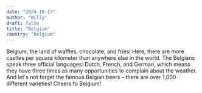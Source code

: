 ```yaml
---
date: "2024-10-17"
author: "Willy"
draft: false
title: "Belgium"
country: "belgium"
---
```


Belgium, the land of waffles, chocolate, and fries! Here, there are more castles per square kilometer than anywhere else in the world. The Belgians speak three official languages: Dutch, French, and German, which means they have three times as many opportunities to complain about the weather. And let's not forget the famous Belgian beers – there are over 1,000 different varieties! Cheers to Belgium!